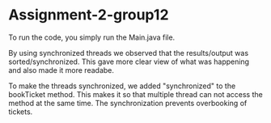 # Assignment-2-group12

To run the code, you simply run the Main.java file.

By using synchronized threads we observed that the results/output was sorted/synchronized. This gave more clear view of what was happening and also made it more readabe.

To make the threads synchronized, we added "synchronized" to the bookTicket method. This makes it so that multiple thread can not access the method at the same time. The synchronization prevents overbooking of tickets. 